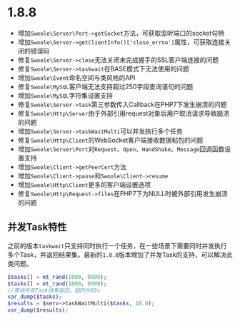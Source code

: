 # 1.8.8

* 增加`Swoole\Server\Port->getSocket`方法，可获取监听端口的socket句柄
* 增加`Swoole\Server->getClientInfo()['close_errno']`属性，可获取连接关闭的错误码
* 修复`Swoole\Server->close`无法关闭未完成握手的SSL客户端连接的问题
* 修复`Swoole\Server->taskwait`在BASE模式下无法使用的问题
* 增加`Swoole\Event`命名空间与类风格的API
* 修复`Swoole\MySQL`客户端无法支持超过250字段查询语句的问题
* 增加`Swoole\MySQL`字符集设置支持
* 修复`Swoole\Server->task`第三参数传入Callback在PHP7下发生崩溃的问题
* 修复`Swoole\Http\Server`由于外部引用request对象后用户取消请求导致崩溃的问题
* 增加`Swoole\Server->taskWaitMulti`可以并发执行多个任务
* 修复`Swoole\Http\Client`的WebSocket客户端接收数据粘包的问题
* 增加`Swoole\Server\Port`对`Request`、`Open`、`HandShake`、`Message`回调函数设置支持
* 增加`Swoole\Client->getPeerCert`方法
* 增加`Swoole\Client->pause`和`Swoole\Client->resume`
* 增加`Swoole\Http\Client`更多的客户端设置选项
* 修复`Swoole\Http\Request->files`在PHP7下为NULL时被外部引用发生崩溃的问题

并发Task特性
----
之前的版本`taskwait`只支持同时执行一个任务，在一些场景下需要同时并发执行多个Task，并返回结果集。最新的`1.8.8`版本增加了并发Task的支持，可以解决此类问题。

```php
$tasks[] = mt_rand(1000, 9999);
$tasks[] = mt_rand(1000, 9999);
//等待所有Task结果返回，超时为10s
var_dump($tasks);
$results = $serv->taskWaitMulti($tasks, 10.0);
var_dump($results);
```